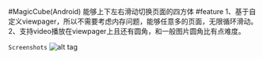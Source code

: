 #MagicCube(Android)
能够上下左右滑动切换页面的四方体
#feature
1、基于自定义viewpager，所以不需要考虑内存问题，能够任意多的页面，无限循环滑动。
2、支持video播放在viewpager上且还有圆角，和一般图片圆角比有点难度。

`Screenshots` 
![alt tag](https://github.com/weinixuehao/MagicCube/tree/master/demo/img/ezgif.com-gif-maker.gif)

